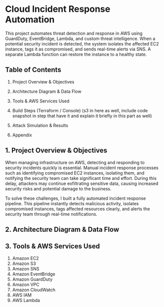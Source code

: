 # Cloud Incident Response Automation

This project automates threat detection and response in AWS using GuardDuty, EventBridge, Lambda, and custom threat intelligence. When a potential security incident is detected, the system isolates the affected EC2 instance, tags it as compromised, and sends real-time alerts via SNS. A separate Lambda function can restore the instance to a healthy state. 



## Table of Contents
1. Project Overview & Objectives

2. Architecture Diagram & Data Flow

3. Tools & AWS Services Used

4. Build Steps (Terraform / Console) (s3 in here as well, include code snapshot in step that have it and explain it briefly in this part as well)

5. Attack Simulation & Results

6. Appendix



## 1. Project Overview & Objectives
When managing infrastructure on AWS, detecting and responding to security incidents quickly is essential. Manual incident response processes such as identifying compromised EC2 instances, isolating them, and notifying the security team can take significant time and effort. During this delay, attackers may continue exfiltrating sensitive data, causing increased security risks and potential damage to the business.

To solve these challenges, I built a fully automated incident response pipeline. This pipeline instantly detects malicious activity, isolates compromised instances, tags affected resources clearly, and alerts the security team through real-time notifications.

## 2. Architecture Diagram & Data Flow

## 3. Tools & AWS Services Used
1. Amazon EC2
2. Amazon S3
3. Amazon SNS
4. Amazon EventBridge
5. Amazon GuardDuty
6. Amazon VPC
7. Amazon CloudWatch
8. AWS IAM
9. AWS Lambda
